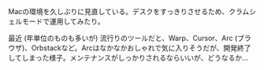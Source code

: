 Macの環境を久しぶりに見直している。デスクをすっきりさせるため、クラムシェルモードで運用してみたり。

最近 (年単位のものも多いが) 流行りのツールだと、Warp、Cursor、Arc (ブラウザ)、Orbstackなど。Arcはなかなかおしゃれで気に入りそうだが、開発終了してしまった様子。メンテナンスがしっかりされるならいいが、どうなるか...
